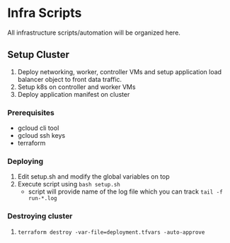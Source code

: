 # Infra Scripts
All infrastructure scripts/automation will be organized here.

## Setup Cluster
1. Deploy networking, worker, controller VMs and setup application load balancer object to front data traffic.
2. Setup k8s on controller and worker VMs
3. Deploy application manifest on cluster

### Prerequisites
- gcloud cli tool
- gcloud ssh keys
- terraform

### Deploying
1. Edit setup.sh and modify the global variables on top
2. Execute script using `bash setup.sh`
    - script will provide name of the log file which you can track `tail -f run-*.log`

### Destroying cluster
1. `terraform destroy -var-file=deployment.tfvars -auto-approve`